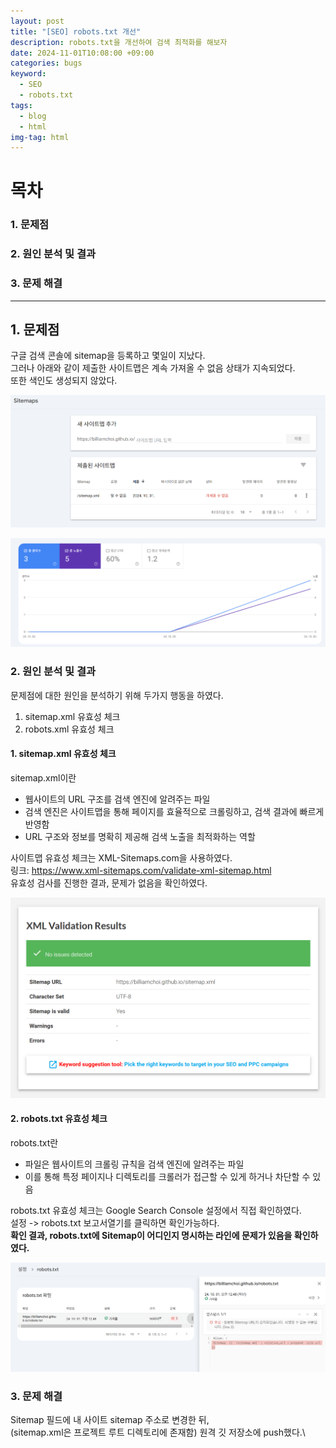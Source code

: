 ```yaml
---
layout: post
title: "[SEO] robots.txt 개선"
description: robots.txt을 개선하여 검색 최적화를 해보자
date: 2024-11-01T10:08:00 +09:00
categories: bugs
keyword:
  - SEO
  - robots.txt
tags:
  - blog
  - html
img-tag: html
---
```

# 목차

### 1. 문제점

### 2. 원인 분석 및 결과

### 3. 문제 해결

- - -

## 1. 문제점

구글 검색 콘솔에 sitemap을 등록하고 몇일이 지났다.\
그러나 아래와 같이 제출한 사이트맵은 계속 가져올 수 없음 상태가 지속되었다.\
또한 색인도 생성되지 않았다.

![](/assets/img/sitemap_stat.png)

![](/assets/img/total_count.png)

### 2. 원인 분석 및 결과

문제점에 대한 원인을 분석하기 위해 두가지 행동을 하였다.

1. sitemap.xml 유효성 체크
2. robots.xml 유효성 체크

#### 1. sitemap.xml 유효성 체크

sitemap.xml이란

* 웹사이트의 URL 구조를 검색 엔진에 알려주는 파일
* 검색 엔진은 사이트맵을 통해 페이지를 효율적으로 크롤링하고, 검색 결과에 빠르게 반영함
* URL 구조와 정보를 명확히 제공해 검색 노출을 최적화하는 역할

사이트맵 유효성 체크는 XML-Sitemaps.com을 사용하였다.\
링크: <https://www.xml-sitemaps.com/validate-xml-sitemap.html>\
유효성 검사를 진행한 결과, 문제가 없음을 확인하였다.

![](/assets/img/success.png)

#### 2. robots.txt 유효성 체크

robots.txt란

* 파일은 웹사이트의 크롤링 규칙을 검색 엔진에 알려주는 파일
* 이를 통해 특정 페이지나 디렉토리를 크롤러가 접근할 수 있게 하거나 차단할 수 있음

robots.txt 유효성 체크는 Google Search Console 설정에서 직접 확인하였다.\
설정 -> robots.txt 보고서열기를 클릭하면 확인가능하다.\
**확인 결과, robots.txt에 Sitemap이 어디인지 명시하는 라인에 문제가 있음을 확인하였다.**

![](/assets/img/crawling_stat.png)



### 3. 문제 해결

Sitemap 필드에 내 사이트 sitemap 주소로 변경한 뒤,\
(sitemap.xml은 프로젝트 루트 디렉토리에 존재함)
원격 깃 저장소에 push했다.\


